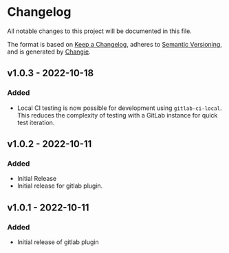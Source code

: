 # Changelog

All notable changes to this project will be documented in this file.

The format is based on [Keep a Changelog](https://keepachangelog.com/en/1.0.0/),
adheres to [Semantic Versioning](https://semver.org/spec/v2.0.0.html),
and is generated by [Changie](https://github.com/miniscruff/changie).

## v1.0.3 - 2022-10-18

### Added

- Local CI testing is now possible for development using `gitlab-ci-local`. This reduces the complexity of testing with a GitLab instance for quick test iteration.

## v1.0.2 - 2022-10-11

### Added

- Initial Release
- Initial release for gitlab plugin.

## v1.0.1 - 2022-10-11

### Added

- Initial release of gitlab plugin
